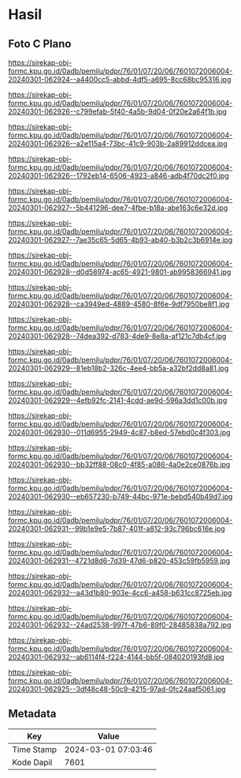 # Hasil

## Foto C Plano

https://sirekap-obj-formc.kpu.go.id/0adb/pemilu/pdpr/76/01/07/20/06/7601072006004-20240301-062924--a4400cc5-abbd-4df5-a695-8cc68bc95316.jpg

https://sirekap-obj-formc.kpu.go.id/0adb/pemilu/pdpr/76/01/07/20/06/7601072006004-20240301-062926--c799efab-5f40-4a5b-9d04-0f20e2a64f1b.jpg

https://sirekap-obj-formc.kpu.go.id/0adb/pemilu/pdpr/76/01/07/20/06/7601072006004-20240301-062926--a2e115a4-73bc-41c9-903b-2a89912ddcea.jpg

https://sirekap-obj-formc.kpu.go.id/0adb/pemilu/pdpr/76/01/07/20/06/7601072006004-20240301-062926--1792eb14-6506-4923-a846-adb4f70dc2f0.jpg

https://sirekap-obj-formc.kpu.go.id/0adb/pemilu/pdpr/76/01/07/20/06/7601072006004-20240301-062927--5b441296-dee7-4fbe-b18a-abe163c6e32d.jpg

https://sirekap-obj-formc.kpu.go.id/0adb/pemilu/pdpr/76/01/07/20/06/7601072006004-20240301-062927--7ae35c65-5d65-4b93-ab40-b3b2c3b6914e.jpg

https://sirekap-obj-formc.kpu.go.id/0adb/pemilu/pdpr/76/01/07/20/06/7601072006004-20240301-062928--d0d58974-ac65-4921-9801-ab9958366941.jpg

https://sirekap-obj-formc.kpu.go.id/0adb/pemilu/pdpr/76/01/07/20/06/7601072006004-20240301-062928--ca3949ed-4889-4580-8f6e-9df7950be8f1.jpg

https://sirekap-obj-formc.kpu.go.id/0adb/pemilu/pdpr/76/01/07/20/06/7601072006004-20240301-062928--74dea392-d783-4de9-8e8a-af121c7db4cf.jpg

https://sirekap-obj-formc.kpu.go.id/0adb/pemilu/pdpr/76/01/07/20/06/7601072006004-20240301-062929--81eb18b2-326c-4ee4-bb5a-a32bf2dd8a81.jpg

https://sirekap-obj-formc.kpu.go.id/0adb/pemilu/pdpr/76/01/07/20/06/7601072006004-20240301-062929--4efb92fc-2141-4cdd-ae9d-596a3dd1c00b.jpg

https://sirekap-obj-formc.kpu.go.id/0adb/pemilu/pdpr/76/01/07/20/06/7601072006004-20240301-062930--011d6955-2949-4c87-b8ed-57ebd0c4f303.jpg

https://sirekap-obj-formc.kpu.go.id/0adb/pemilu/pdpr/76/01/07/20/06/7601072006004-20240301-062930--bb32ff88-08c0-4f85-a086-4a0e2ce0876b.jpg

https://sirekap-obj-formc.kpu.go.id/0adb/pemilu/pdpr/76/01/07/20/06/7601072006004-20240301-062930--eb657230-b749-44bc-971e-bebd540b49d7.jpg

https://sirekap-obj-formc.kpu.go.id/0adb/pemilu/pdpr/76/01/07/20/06/7601072006004-20240301-062931--99b1e9e5-7b87-401f-a812-93c796bc616e.jpg

https://sirekap-obj-formc.kpu.go.id/0adb/pemilu/pdpr/76/01/07/20/06/7601072006004-20240301-062931--4721d8d6-7d39-47d6-b820-453c59fb5959.jpg

https://sirekap-obj-formc.kpu.go.id/0adb/pemilu/pdpr/76/01/07/20/06/7601072006004-20240301-062932--a43d1b80-903e-4cc6-a458-b631cc8725eb.jpg

https://sirekap-obj-formc.kpu.go.id/0adb/pemilu/pdpr/76/01/07/20/06/7601072006004-20240301-062932--24ad2538-997f-47b6-89f0-28485838a792.jpg

https://sirekap-obj-formc.kpu.go.id/0adb/pemilu/pdpr/76/01/07/20/06/7601072006004-20240301-062932--ab6114f4-f224-4144-bb5f-084020193fd8.jpg

https://sirekap-obj-formc.kpu.go.id/0adb/pemilu/pdpr/76/01/07/20/06/7601072006004-20240301-062925--3df48c48-50c9-4215-97ad-0fc24aaf5061.jpg


## Metadata

| Key        | Value               |
| ---------- | ------------------- |
| Time Stamp | 2024-03-01 07:03:46 |
| Kode Dapil | 7601                |



